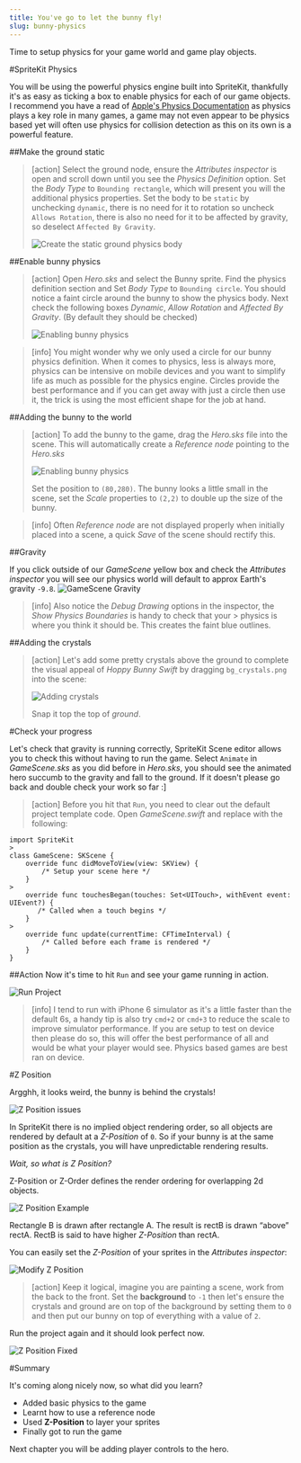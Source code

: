 ```yaml
---
title: You've go to let the bunny fly!
slug: bunny-physics
---
```


Time to setup physics for your game world and game play objects.

#SpriteKit Physics

You will be using the powerful physics engine built into SpriteKit, thankfully it's as easy as ticking a box to enable physics for each of our game objects.
I recommend you have a read of [Apple's Physics Documentation](https://developer.apple.com/library/ios/documentation/GraphicsAnimation/Conceptual/SpriteKit_PG/Physics/Physics.html#//apple_ref/doc/uid/TP40013043-CH6-SW1) as physics plays a key role in many games, a game may not even appear to be physics based yet will often use physics for collision detection as this on its own is a powerful feature.

##Make the ground static

> [action]
> Select the ground node, ensure the *Attributes inspector* is open and scroll down until you see the *Physics Definition* option.
> Set the *Body Type* to `Bounding rectangle`, which will present you will the additional physics properties.
> Set the body to be `static` by unchecking `dynamic`, there is no need for it to rotation so uncheck `Allows Rotation`, there is also no need for it to be affected by gravity, so deselect `Affected By Gravity`.
>
> ![Create the static ground physics body](../Tutorial-Images/xcode_ground_physics.png)
>

##Enable bunny physics

> [action]
> Open *Hero.sks* and select the Bunny sprite. Find the physics definition section and Set *Body Type* to `Bounding circle`.
> You should notice a faint circle around the bunny to show the physics body.
> Next check the following boxes *Dynamic*, *Allow Rotation* and *Affected By Gravity*. (By default they should be checked)
>
> ![Enabling bunny physics](../Tutorial-Images/xcode_hero_physics.png)
>

<!--  -->

> [info]
> You might wonder why we only used a circle for our bunny physics definition.  When it comes to physics, less is always more, physics can be intensive on mobile devices and you want to simplify life as much as possible for the physics engine.
> Circles provide the best performance and if you can get away with just a circle then use it, the trick is using the most efficient shape for the job at hand.
>

##Adding the bunny to the world

> [action]
> To add the bunny to the game, drag the *Hero.sks* file into the scene. This will automatically create a *Reference node*  pointing to the *Hero.sks*
>
> ![Enabling bunny physics](../Tutorial-Images/xcode_add_reference_node_hero.png)
>
> Set the position to `(80,280)`.
> The bunny looks a little small in the scene, set the *Scale* properties to `(2,2)` to double up the size of the bunny.
>

<!--  -->

> [info]
> Often *Reference node* are not displayed properly when initially placed into a scene, a quick *Save* of the scene should rectify this.

##Gravity

If you click outside of our *GameScene* yellow box and check the *Attributes inspector* you will see our physics world will default to approx Earth's gravity `-9.8`.
![GameScene Gravity](../Tutorial-Images/xcode_gamescene_gravity.png)

> [info]
> Also notice the *Debug Drawing* options in the inspector, the *Show Physics Boundaries* is handy to check that your > physics is where you think it should be. This creates the faint blue outlines.

##Adding the crystals

> [action]
> Let's add some pretty crystals above the ground to complete the visual appeal of *Hoppy Bunny Swift* by dragging `bg_crystals.png` into the scene:
>
> ![Adding crystals](../Tutorial-Images/xcode_add_crystals.png)
>
> Snap it top the top of *ground*.


#Check your progress

Let's check that gravity is running correctly, SpriteKit Scene editor allows you to check this without having to run the game. Select `Animate` in *GameScene.sks* as you did before in *Hero.sks*, you should see the animated hero succumb to the gravity and fall to the ground.  If it doesn't please go back and double check your work so far :]

> [action]
> Before you hit that `Run`, you need to clear out the default project template code.
> Open *GameScene.swift* and replace with the following:
>
```
import SpriteKit
>
class GameScene: SKScene {
    override func didMoveToView(view: SKView) {
        /* Setup your scene here */
    }
>
    override func touchesBegan(touches: Set<UITouch>, withEvent event: UIEvent?) {
       /* Called when a touch begins */
    }
>
    override func update(currentTime: CFTimeInterval) {
        /* Called before each frame is rendered */
    }
}
```
>

##Action
Now it's time to hit `Run` and see your game running in action.

![Run Project](../Tutorial-Images/xcode_select_simulator.png)

> [info]
> I tend to run with iPhone 6 simulator as it's a little faster than the default 6s, a handy tip is also try `cmd+2` or `cmd+3` to reduce the scale to improve simulator performance.
> If you are setup to test on device then please do so, this will offer the best performance of all and would be
> what your player would see. Physics based games are best ran on device.

#Z Position

Argghh, it looks weird, the bunny is behind the crystals!

![Z Position issues](../Tutorial-Images/simulator_zorder_before.png)

In SpriteKit there is no implied object rendering order, so all objects are rendered by default at a *Z-Position* of `0`.
So if your bunny is at the same position as the crystals, you will have unpredictable rendering results.

*Wait, so what is Z Position?*

Z-Position or Z-Order defines the render ordering for overlapping 2d objects.

![Z Position Example](../Tutorial-Images/zorder.png)

Rectangle B is drawn after rectangle A. The result is rectB is drawn “above” rectA. RectB is said to have higher *Z-Position* than rectA.

You can easily set the *Z-Position* of your sprites in the *Attributes inspector*:

![Modify Z Position](../Tutorial-Images/xcode_zorder_modify.png)

> [action]
> Keep it logical, imagine you are painting a scene, work from the back to the front. Set the **background** to `-1` then let's ensure the crystals and ground are on top of the background by setting them to `0` and then put our bunny on top of everything with a value of `2`.

Run the project again and it should look perfect now.

![Z Position Fixed](../Tutorial-Images/xcode_zorder_fixed.png)

#Summary

It's coming along nicely now, so what did you learn?

- Added basic physics to the game
- Learnt how to use a reference node
- Used **Z-Position** to layer your sprites
- Finally got to run the game

Next chapter you will be adding player controls to the hero.

